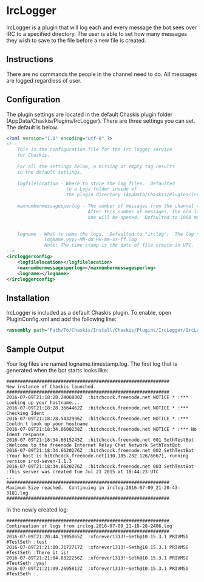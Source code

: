 ﻿IrcLogger
=========

IrcLogger is a plugin that will log each and every message the bot sees over IRC to a specified directory.  The user is able to set how many messages they wish to save to the file before a new file is created.

Instructions
-------

There are no commands the people in the channel need to do.  All messages are logged regardless of user.

Configuration
--------
The plugin settings are located in the default Chaskis plugin folder (AppData/Chaskis/Plugins/IrcLogger).  There are three settings you can set.  The default is below.

```XML
<?xml version="1.0" encoding="utf-8" ?>
<!--
    This is the configuration file for the irc logger service
    for Chaskis.
    
    For all the settings below, a missing or empty tag results
    in the default settings.
    
    logfilelocation - Where to store the log files.  Defaulted
                      to a Logs folder inside of 
                      the plugin directory (AppData/Chaskis/Plugins/IrcLogger/Logs).
                      
    maxnumbermessagesperlog - The number of messages from the channel to save in a single log file.
                              After this number of messages, the old log file will be closed, and a new
                              one will be opened.  Defaulted to 1000 messages.  Set to 0 for no limit.
                              

    logname - What to name the logs.  Defaulted to "irclog".  The log name will look like:
              logName.yyyy-MM-dd_HH-mm-ss-ff.log
              Note: The time stamp is the date of file create in UTC.
-->
<ircloggerconfig>
    <logfilelocation></logfilelocation>
    <maxnumbermessagesperlog></maxnumbermessagesperlog>
    <logname></logname>
</ircloggerconfig>
```

Installation
--------
IrcLogger is included as a default Chaskis plugin.  To enable, open PluginConfig.xml and add the following line:

```XML
<assembly path="Path/To/Chaskis/Install/Chaskis/Plugins/IrcLogger/IrcLogger.dll" classname="Chaskis.Plugins.IrcLogger.IrcLogger" />
```

Sample Output
--------

Your log files are named logname.timestamp.log.  The first log that is generated when the bot starts looks like:

```
############################################################
New instance of Chaskis launched.
############################################################
2016-07-09T21:18:28.2406880Z  :hitchcock.freenode.net NOTICE * :*** Looking up your hostname...
2016-07-09T21:18:28.3664462Z  :hitchcock.freenode.net NOTICE * :*** Checking Ident
2016-07-09T21:18:28.5432996Z  :hitchcock.freenode.net NOTICE * :*** Couldn't look up your hostname
2016-07-09T21:18:34.6600238Z  :hitchcock.freenode.net NOTICE * :*** No Ident response
2016-07-09T21:18:34.6615245Z  :hitchcock.freenode.net 001 SethTestBot :Welcome to the freenode Internet Relay Chat Network SethTestBot
2016-07-09T21:18:34.6620276Z  :hitchcock.freenode.net 002 SethTestBot :Your host is hitchcock.freenode.net[130.185.232.126/6667], running version ircd-seven-1.1.3
2016-07-09T21:18:34.6620276Z  :hitchcock.freenode.net 003 SethTestBot :This server was created Tue Jul 21 2015 at 18:44:23 UTC
...
############################################################
Maximum Size reached.  Continuing in irclog.2016-07-09_21-20-43-3181.log
############################################################
```

In the newly created log:
```
############################################################
Continuation of logs from irclog.2016-07-09_21-18-28-2406.log
############################################################
2016-07-09T21:20:44.1995065Z  :xforever1313!~Seth@10.15.3.1 PRIVMSG #TestSeth :test
2016-07-09T21:21:00.7172717Z  :xforever1313!~Seth@10.15.3.1 PRIVMSG #TestSeth :There it is!
2016-07-09T21:21:04.8322256Z  :xforever1313!~Seth@10.15.3.1 PRIVMSG #TestSeth :yay!
2016-07-09T21:21:09.2695812Z  :xforever1313!~Seth@10.15.3.1 PRIVMSG #TestSeth :.
```
